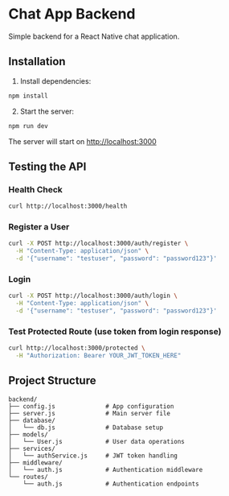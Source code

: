 # Chat App Backend

Simple backend for a React Native chat application.

## Installation

1. Install dependencies:

```bash
npm install
```

2. Start the server:

```bash
npm run dev
```

The server will start on <http://localhost:3000>

## Testing the API

### Health Check

```bash
curl http://localhost:3000/health
```

### Register a User

```bash
curl -X POST http://localhost:3000/auth/register \
  -H "Content-Type: application/json" \
  -d '{"username": "testuser", "password": "password123"}'
```

### Login

```bash
curl -X POST http://localhost:3000/auth/login \
  -H "Content-Type: application/json" \
  -d '{"username": "testuser", "password": "password123"}'
```

### Test Protected Route (use token from login response)

```bash
curl http://localhost:3000/protected \
  -H "Authorization: Bearer YOUR_JWT_TOKEN_HERE"
```

## Project Structure

```
backend/
├── config.js              # App configuration
├── server.js              # Main server file
├── database/
│   └── db.js              # Database setup
├── models/
│   └── User.js            # User data operations
├── services/
│   └── authService.js     # JWT token handling
├── middleware/
│   └── auth.js            # Authentication middleware
└── routes/
    └── auth.js            # Authentication endpoints
```
